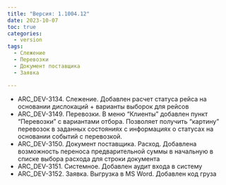 ```yaml
---
title: "Версия: 1.1004.12"
date: 2023-10-07
toc: true
categories:
  - version
tags:
  - Слежение
  - Перевозки
  - Документ поставщика
  - Заявка

---
```


-   ARC_DEV-3134. Слежение. Добавлен расчет статуса рейса на основании дислокаций + варианты выборок для рейсов 
-   ARC_DEV-3149. Перевозки. В меню “Клиенты” добавлен пункт “Перевозки” с вариантами отбора. Позволяет получить “картину” перевозок в заданных состояниях с информациях о статусах на основании событий с перевозкой. 
-   ARC_DEV-3150. Документ поставщика. Расход. Добавлена возможность переноса предварительной суммы в начальную в списке выбора расхода для строки документа
-   ARC_DEV-3151. Системное. Добавлен аудит входа в систему
-   ARC_DEV-3152. Заявка. Выгрузка в MS Word. Добавлен код груза 
